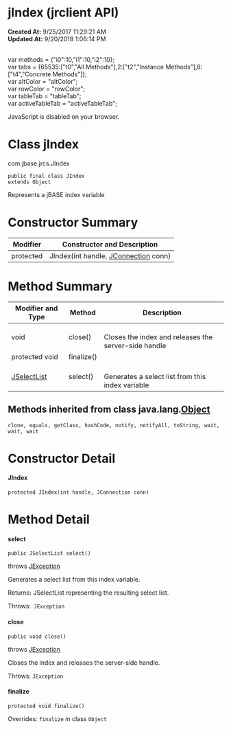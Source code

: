 # jIndex (jrclient API)

**Created At:** 9/25/2017 11:29:21 AM  
**Updated At:** 9/20/2018 1:06:14 PM  

<!--<br>    try {<br>        if (location.href.indexOf('is-external=true') == -1) {<br>            parent.document.title="JIndex (jrclient   API)";<br>        }<br>    }<br>    catch(err) {<br>    }<br>//--><br>var methods = {"i0":10,"i1":10,"i2":10};<br>var tabs = {65535:["t0","All Methods"],2:["t2","Instance Methods"],8:["t4","Concrete Methods"]};<br>var altColor = "altColor";<br>var rowColor = "rowColor";<br>var tableTab = "tableTab";<br>var activeTableTab = "activeTableTab";
JavaScript is disabled on your browser.



# Class jIndex
com.jbase.jrcs.JIndex

```
public final class JIndex
extends Object
```

Represents a jBASE index variable


# 

# Constructor Summary


| Modifier<br> | Constructor and Description<br> |
| --- | --- |
| protected<br> | JIndex(int handle, [JConnection](com_jbase_jrcs_jconnection "class in com.jbase.jrcs") conn)<br> |


### 


# Method Summary


| Modifier and Type<br> | Method<br> | Description<br> |
| --- | --- | --- |
| void<br> | close() | <br>Closes the index and releases the server-side handle<br> |
| protected void<br> | finalize()<br> | <br> |
| [JSelectList](com_jbase_jrcs_jselectlist "class in com.jbase.jrcs")<br> | select() | <br>Generates a select list from this index variable<br> |




### 


## Methods inherited from class java.lang.[Object](http://java.sun.com/j2se/1.5.0/docs/api/java/lang/Object.html?is-external=true "class or interface in java.lang")
`clone, equals, getClass, hashCode, notify, notifyAll, toString, wait, wait, wait`

### 




# Constructor Detail

#### **JIndex**

```
protected JIndex(int handle, JConnection conn)
```



### 


# Method Detail

#### **select**

```
public JSelectList select()
```

throws [JException](com_jbase_jrcs_jexception "class in com.jbase.jrcs")

Generates a select list from this index variable.

Returns: JSelectList representing the resulting select list.

Throws:` JException`





#### **close**

```
public void close() 
```

throws [JException](com_jbase_jrcs_jexception "class in com.jbase.jrcs")

Closes the index and releases the server-side handle.

Throws: `JException `





#### **finalize**

```
protected void finalize() 
```

Overrides: `finalize` in class `Object`


